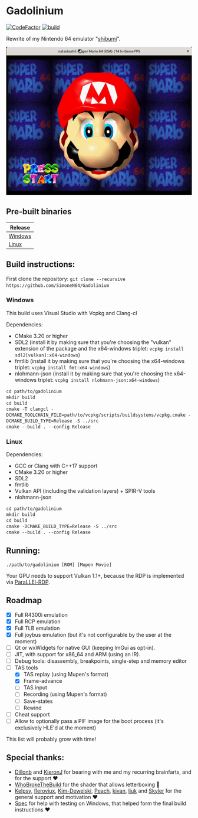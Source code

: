 # Gadolinium

[![CodeFactor](https://www.codefactor.io/repository/github/SimoneN64/Gadolinium/badge/master)](https://www.codefactor.io/repository/github/SimoneN64/Gadolinium/overview/master)
[![build](https://github.com/SimoneN64/Gadolinium/actions/workflows/build.yml/badge.svg)](https://github.com/SimoneN64/Gadolinium/actions/workflows/build.yml)

Rewrite of my Nintendo 64 emulator "[shibumi](https://github.com/SimoneN64/shibumi)".

![Mario's face](resources/mario.png?raw=true)

## Pre-built binaries
| Release                                                                                              |
|------------------------------------------------------------------------------------------------------|
| [Windows](https://nightly.link/SimoneN64/Gadolinium/workflows/build/master/gadolinium-windows.zip)   |
| [ Linux ](https://nightly.link/SimoneN64/Gadolinium/workflows/build/master/gadolinium-linux.zip)     |


## Build instructions:
First clone the repository: `git clone --recursive https://github.com/SimoneN64/Gadolinium`

### Windows

This build uses Visual Studio with Vcpkg and Clang-cl

Dependencies:
- CMake 3.20 or higher
- SDL2 (install it by making sure that you're choosing the "vulkan" extension of the package and the x64-windows triplet: `vcpkg install sdl2[vulkan]:x64-windows`)
- fmtlib (install it by making sure that you're choosing the x64-windows triplet: `vcpkg install fmt:x64-windows`)
- nlohmann-json (install it by making sure that you're choosing the x64-windows triplet: `vcpkg install nlohmann-json:x64-windows`)

```
cd path/to/gadolinium
mkdir build
cd build
cmake -T clangcl -DCMAKE_TOOLCHAIN_FILE=path/to/vcpkg/scripts/buildsystems/vcpkg.cmake -DCMAKE_BUILD_TYPE=Release -S ../src
cmake --build . --config Release
```

### Linux

Dependencies:
- GCC or Clang with C++17 support
- CMake 3.20 or higher
- SDL2
- fmtlib
- Vulkan API (including the validation layers) + SPIR-V tools
- nlohmann-json

```
cd path/to/gadolinium
mkdir build
cd build
cmake -DCMAKE_BUILD_TYPE=Release -S ../src
cmake --build . --config Release
```

## Running:
```
./path/to/gadolinium [ROM] [Mupen Movie]
```

Your GPU needs to support Vulkan 1.1+, because the RDP is implemented via [ParaLLEl-RDP](https://github.com/Themaister/parallel-rdp).

## Roadmap
- [x] Full R4300i emulation
- [x] Full RCP emulation
- [x] Full TLB emulation
- [x] Full joybus emulation (but it's not configurable by the user at the moment)
- [ ] Qt or wxWidgets for native GUI (keeping ImGui as opt-in).
- [ ] JIT, with support for x86_64 and ARM (using an IR).
- [ ] Debug tools: disassembly, breakpoints, single-step and memory editor
- [ ] TAS tools
    - [x] TAS replay (using Mupen's format)
    - [x] Frame-advance
    - [ ] TAS input
    - [ ] Recording (using Mupen's format)
    - [ ] Save-states
    - [ ] Rewind
- [ ] Cheat support
- [ ] Allow to optionally pass a PIF image for the boot process (it's exclusively HLE'd at the moment)

This list will probably grow with time!

## Special thanks:

- [Dillonb](https://github.com/Dillonb) and [KieronJ](https://github.com/KieronJ) for bearing with me and my recurring brainfarts, and for the support :heart:
- [WhoBrokeTheBuild](https://github.com/WhoBrokeTheBuild) for the shader that allows letterboxing :rocket:
- [Kelpsy](https://github.com/Kelpsy), [fleroviux](https://github.com/fleroviux), [Kim-Dewelski](https://github.com/Kim-Dewelski), [Peach](https://github.com/wheremyfoodat/),
  [kivan](https://github.com/kivan117), [liuk](https://github.com/liuk7071) and [Skyler](https://github.com/skylersaleh) for the general support and motivation :heart:
- [Spec](https://github.com/spec-chum/) for help with testing on Windows, that helped form the final build instructions :heart:
